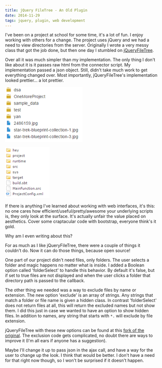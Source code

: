 ```yaml
---
title: jQuery FileTree - An Old Plugin
date: 2014-11-29
tags: jquery, plugin, web development
---
```


I've been on a project at school for some time, it's a lot of fun. I enjoy working with others for a
change. The project uses jQuery and we had a need to view directories from the server. Originally I
wrote a very messy class that got the job done, but then one day I stumbled on
[jQueryFileTree][link-1].

<!-- more -->

Over all it was much simpler than my implementation. The only thing I don't like about it is it
passes raw html from the connector script. My implementation passed a json object. Still, didn't
take much work to get everything changed over. Most importantly, jQueryFileTree's implementation
looked prettier... a lot prettier.

![I blame Glyphicons.][pic-1]

![This also taught me about base64 encoding--very cool.][pic-2]

<p style="clear: both;"></p>

If there is anything I've learned about working with web interfaces, it's this: no one cares how
efficient/useful/pretty/awesome your underlying scripts is, they only look at the surface. It's
actually unfair the value placed on aesthetics. Cover some craptacular code with bootstrap, everyone
think's it gold.

Why am I even writing about this?

For as much as I like jQueryFileTree, there were a couple of things it couldn't do. Now it can do
those things, because open source!

One part of our project didn't need files, only folders. The user selects a folder and magic happens
no matter what is inside. I added a Boolean option called 'folderSelect' to handle this behavior. By
default it's false, but if set to true files are not displayed and when the user clicks a folder
that directory path is passed to the callback.

The other thing we needed was a way to exclude files by name or extension. The new option 'exclude'
is an array of strings. Any strings that match a folder or file name is given a hidden class. In
contrast 'folderSelect' does not return files at all, this will return the excluded names but not
show them. I did this just in case we wanted to have an option to show hidden files. In addition to
names, any string that starts with `*.` will exclude by file extension.

jQueryFileTree with these new options can be found at this [fork of the original][link-2]. The
exclusion code gets complicated, no doubt there are ways to improve it (I'm all ears if anyone has a
suggestion).

Maybe I'll change it up to pass json in the ajax call, and have a way for the user to change up the
look. I think that would be better. I don't have a need for that right now though, so I won't be
surprised if it doesn't happen.


[pic-1]: ../images/jquery-filetree-mine.png "My lame file tree."
[pic-2]: ../images/jquery-filetree-theirs.png "jQueryFileTree's default."
[link-1]: http://www.abeautifulsite.net/jquery-file-tree/
[link-2]: https://github.com/deplicator/jQueryFileTree
